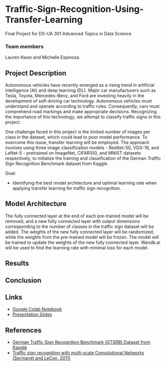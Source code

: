 # Traffic-Sign-Recognition-Using-Transfer-Learning

Final Project for DS-UA 301 Advanced Topics in Data Science

### Team members
Lauren Kwon and Michelle Espinoza

## Project Description

Autonomous vehicles have recently emerged as a rising trend in artificial intelligence (AI) and deep learning (DL). Major car manufacturers such as Tesla, Toyota, Mercedes-Benz, and Ford are investing heavily in the development of self-driving car technology. Autonomous vehicles must understand and operate according to traffic rules. Consequently, cars must comprehend road markings and make appropriate decisions. Recognizing the importance of this technology, we attempt to classify traffic signs in this project.

One challenge faced in this project is the limited number of images per class in the dataset, which could lead to poor model performance. To overcome this issue, transfer learning will be employed. The approach involves using three image classification models - ResNet-50, VGG-16, and LeNet-5 - pretrained on ImageNet, CIFAR100, and MNIST datasets respectively, to initialize the training and classification of the German Traffic Sign Recognition Benchmark dataset from Kaggle.

Goal:
- Identifying the best model architecture and optimal learning rate when applying transfer learning for traffic sign recognition. 


## Model Architecture
The fully connected layer at the end of each pre-trained model will be removed, and a new fully connected layer with output dimensions corresponding to the number of classes in the traffic sign dataset will be added. The weights of the new fully connected layer will be randomized, while the weights from the pre-trained model will be frozen. The model will be trained to update the weights of the new fully connected layer. Wandb.ai will be used to find the learning rate with minimal loss for each model.

## Results

## Conclusion

## Links
- [Google Colab Notebook](https://colab.research.google.com/drive/1jHdlSlW3YWTQ49cYC6BQqhkzopzX8Qf2#scrollTo=WchzWWUlW4xM)
- [Presentation Slides](https://docs.google.com/presentation/d/1pMk51fNKynncxjOoo2xaL5i9ExKMJfYOiIYm0Qx7HIU/edit#slide=id.g22d81cb8e33_0_50)

## References

- [German Traffic Sign Recognition Benchmark (GTSRB) Dataset from Kaggle](https://www.kaggle.com/datasets/meowmeowmeowmeowmeow/gtsrb-german-traffic-sign)
- [Traffic sign recognition with multi-scale Convolutional Networks (Sermanet and LeCun, 2011)](https://ieeexplore.ieee.org/document/6033589)
